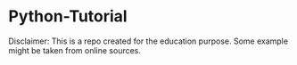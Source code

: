# Python-Tutorial
Disclaimer:  This is a repo created for the education purpose.  Some example might be taken from online sources. 
